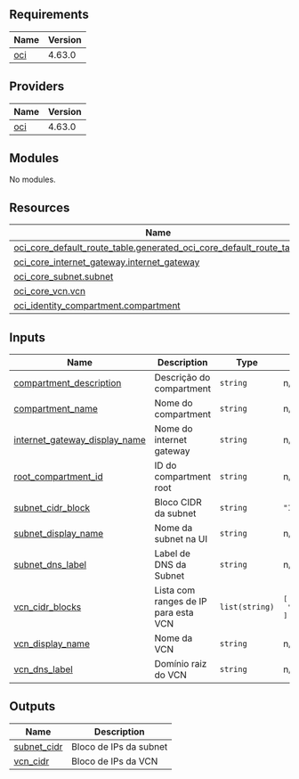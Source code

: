 ## Requirements

| Name | Version |
|------|---------|
| <a name="requirement_oci"></a> [oci](#requirement\_oci) | 4.63.0 |

## Providers

| Name | Version |
|------|---------|
| <a name="provider_oci"></a> [oci](#provider\_oci) | 4.63.0 |

## Modules

No modules.

## Resources

| Name | Type |
|------|------|
| [oci_core_default_route_table.generated_oci_core_default_route_table](https://registry.terraform.io/providers/hashicorp/oci/4.63.0/docs/resources/core_default_route_table) | resource |
| [oci_core_internet_gateway.internet_gateway](https://registry.terraform.io/providers/hashicorp/oci/4.63.0/docs/resources/core_internet_gateway) | resource |
| [oci_core_subnet.subnet](https://registry.terraform.io/providers/hashicorp/oci/4.63.0/docs/resources/core_subnet) | resource |
| [oci_core_vcn.vcn](https://registry.terraform.io/providers/hashicorp/oci/4.63.0/docs/resources/core_vcn) | resource |
| [oci_identity_compartment.compartment](https://registry.terraform.io/providers/hashicorp/oci/4.63.0/docs/resources/identity_compartment) | resource |

## Inputs

| Name | Description | Type | Default | Required |
|------|-------------|------|---------|:--------:|
| <a name="input_compartment_description"></a> [compartment\_description](#input\_compartment\_description) | Descrição do compartment | `string` | n/a | yes |
| <a name="input_compartment_name"></a> [compartment\_name](#input\_compartment\_name) | Nome do compartment | `string` | n/a | yes |
| <a name="input_internet_gateway_display_name"></a> [internet\_gateway\_display\_name](#input\_internet\_gateway\_display\_name) | Nome do internet gateway | `string` | n/a | yes |
| <a name="input_root_compartment_id"></a> [root\_compartment\_id](#input\_root\_compartment\_id) | ID do compartment root | `string` | n/a | yes |
| <a name="input_subnet_cidr_block"></a> [subnet\_cidr\_block](#input\_subnet\_cidr\_block) | Bloco CIDR da subnet | `string` | `"10.0.0.0/24"` | no |
| <a name="input_subnet_display_name"></a> [subnet\_display\_name](#input\_subnet\_display\_name) | Nome da subnet na UI | `string` | n/a | yes |
| <a name="input_subnet_dns_label"></a> [subnet\_dns\_label](#input\_subnet\_dns\_label) | Label de DNS da Subnet | `string` | n/a | yes |
| <a name="input_vcn_cidr_blocks"></a> [vcn\_cidr\_blocks](#input\_vcn\_cidr\_blocks) | Lista com ranges de IP para esta VCN | `list(string)` | <pre>[<br>  "10.0.0.0/16"<br>]</pre> | no |
| <a name="input_vcn_display_name"></a> [vcn\_display\_name](#input\_vcn\_display\_name) | Nome da VCN | `string` | n/a | yes |
| <a name="input_vcn_dns_label"></a> [vcn\_dns\_label](#input\_vcn\_dns\_label) | Domínio raiz do VCN | `string` | n/a | yes |

## Outputs

| Name | Description |
|------|-------------|
| <a name="output_subnet_cidr"></a> [subnet\_cidr](#output\_subnet\_cidr) | Bloco de IPs da subnet |
| <a name="output_vcn_cidr"></a> [vcn\_cidr](#output\_vcn\_cidr) | Bloco de IPs da VCN |
